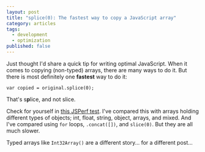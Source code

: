 ```yaml
---
layout: post
title: "splice(0): The fastest way to copy a JavaScript array"
category: articles
tags:
  - development
  - optimization
published: false
---
```


Just thought I'd share a quick tip for writing optimal JavaScript. When it comes to copying (non-typed) arrays, there are many ways to do it. But there is most definitely one **fastest** way to do it:

	var copied = original.splice(0);
    
That's s**p**lice, and not slice.

Check for yourself in [this JSPerf test](http://jsperf.com/array-copy-techniques). I've compared this with arrays holding different types of objects; int, float, string, object, arrays, and mixed. And I've compared using `for` loops, `.concat([])`, and `slice(0)`. But they are all much slower.

Typed arrays like `Int32Array()` are a different story... for a different post...